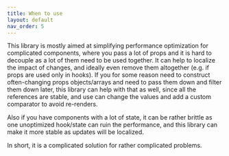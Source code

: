 ```yaml
---
title: When to use
layout: default
nav_order: 5
---
```


This library is mostly aimed at simplifying performance optimization for complicated components, where you pass a lot of props and it is hard to decouple as a lot of them need to be used together. It can help to localize the impact of changes, and ideally even remove them altogether (e.g. if props are used only in hooks). If you for some reason need to construct often-changing props objects/arrays and need to pass them down and filter them down later, this library can help with that as well, since all the references are stable, and use can change the values and add a custom comparator to avoid re-renders.

Also if you have components with a lot of state, it can be rather brittle as one unoptimized hook/state can ruin the performance, and this library can make it more stable as updates will be localized.

In short, it is a complicated solution for rather complicated problems.
